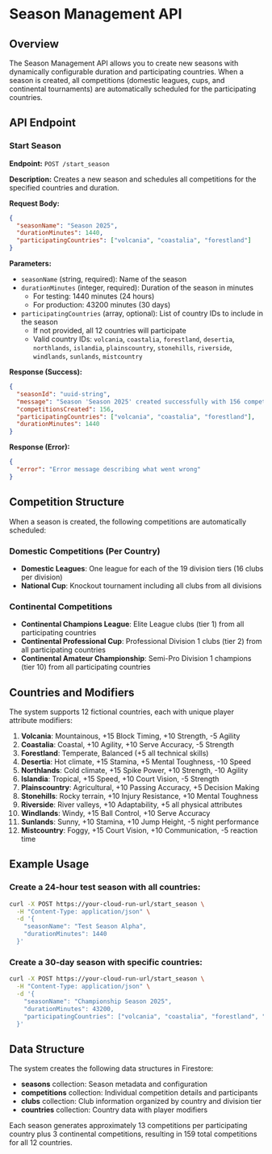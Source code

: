 # Season Management API

## Overview

The Season Management API allows you to create new seasons with dynamically configurable duration and participating countries. When a season is created, all competitions (domestic leagues, cups, and continental tournaments) are automatically scheduled for the participating countries.

## API Endpoint

### Start Season

**Endpoint:** `POST /start_season`

**Description:** Creates a new season and schedules all competitions for the specified countries and duration.

**Request Body:**
```json
{
  "seasonName": "Season 2025",
  "durationMinutes": 1440,
  "participatingCountries": ["volcania", "coastalia", "forestland"]
}
```

**Parameters:**
- `seasonName` (string, required): Name of the season
- `durationMinutes` (integer, required): Duration of the season in minutes
  - For testing: 1440 minutes (24 hours)
  - For production: 43200 minutes (30 days)
- `participatingCountries` (array, optional): List of country IDs to include in the season
  - If not provided, all 12 countries will participate
  - Valid country IDs: `volcania`, `coastalia`, `forestland`, `desertia`, `northlands`, `islandia`, `plainscountry`, `stonehills`, `riverside`, `windlands`, `sunlands`, `mistcountry`

**Response (Success):**
```json
{
  "seasonId": "uuid-string",
  "message": "Season 'Season 2025' created successfully with 156 competitions",
  "competitionsCreated": 156,
  "participatingCountries": ["volcania", "coastalia", "forestland"],
  "durationMinutes": 1440
}
```

**Response (Error):**
```json
{
  "error": "Error message describing what went wrong"
}
```

## Competition Structure

When a season is created, the following competitions are automatically scheduled:

### Domestic Competitions (Per Country)
- **Domestic Leagues**: One league for each of the 19 division tiers (16 clubs per division)
- **National Cup**: Knockout tournament including all clubs from all divisions

### Continental Competitions
- **Continental Champions League**: Elite League clubs (tier 1) from all participating countries
- **Continental Professional Cup**: Professional Division 1 clubs (tier 2) from all participating countries  
- **Continental Amateur Championship**: Semi-Pro Division 1 champions (tier 10) from all participating countries

## Countries and Modifiers

The system supports 12 fictional countries, each with unique player attribute modifiers:

1. **Volcania**: Mountainous, +15 Block Timing, +10 Strength, -5 Agility
2. **Coastalia**: Coastal, +10 Agility, +10 Serve Accuracy, -5 Strength
3. **Forestland**: Temperate, Balanced (+5 all technical skills)
4. **Desertia**: Hot climate, +15 Stamina, +5 Mental Toughness, -10 Speed
5. **Northlands**: Cold climate, +15 Spike Power, +10 Strength, -10 Agility
6. **Islandia**: Tropical, +15 Speed, +10 Court Vision, -5 Strength
7. **Plainscountry**: Agricultural, +10 Passing Accuracy, +5 Decision Making
8. **Stonehills**: Rocky terrain, +10 Injury Resistance, +10 Mental Toughness
9. **Riverside**: River valleys, +10 Adaptability, +5 all physical attributes
10. **Windlands**: Windy, +15 Ball Control, +10 Serve Accuracy
11. **Sunlands**: Sunny, +10 Stamina, +10 Jump Height, -5 night performance
12. **Mistcountry**: Foggy, +15 Court Vision, +10 Communication, -5 reaction time

## Example Usage

### Create a 24-hour test season with all countries:
```bash
curl -X POST https://your-cloud-run-url/start_season \
  -H "Content-Type: application/json" \
  -d '{
    "seasonName": "Test Season Alpha",
    "durationMinutes": 1440
  }'
```

### Create a 30-day season with specific countries:
```bash
curl -X POST https://your-cloud-run-url/start_season \
  -H "Content-Type: application/json" \
  -d '{
    "seasonName": "Championship Season 2025",
    "durationMinutes": 43200,
    "participatingCountries": ["volcania", "coastalia", "forestland", "desertia"]
  }'
```

## Data Structure

The system creates the following data structures in Firestore:

- **seasons** collection: Season metadata and configuration
- **competitions** collection: Individual competition details and participants
- **clubs** collection: Club information organized by country and division tier
- **countries** collection: Country data with player modifiers

Each season generates approximately 13 competitions per participating country plus 3 continental competitions, resulting in 159 total competitions for all 12 countries.
